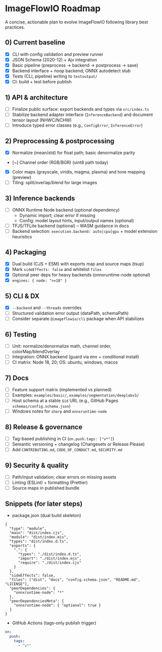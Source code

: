# ImageFlowIO Roadmap

A concise, actionable plan to evolve ImageFlowIO following library best practices.

## 0) Current baseline

- [x] CLI with config validation and preview runner
- [x] JSON Schema (2020-12) + Ajv integration
- [x] Basic pipeline (preprocess → backend → postprocess → save)
- [x] Backend interface + noop backend; ONNX autodetect stub
- [x] Tests (CLI, pipeline) writing to `testoutput/`
- [x] CI: build + test before publish

## 1) API & architecture

- [ ] Finalize public surface: export backends and types via `src/index.ts`
- [ ] Stabilize backend adapter interface (`InferenceBackend`) and document tensor layout (NHWC/NCHW)
- [ ] Introduce typed error classes (e.g., `ConfigError`, `InferenceError`)

## 2) Preprocessing & postprocessing

- [x] Normalize (mean/std) for float path; basic denormalize parity
- [~] Channel order (RGB/BGR) (uint8 path today)
- [x] Color maps (grayscale, viridis, magma, plasma) and tone mapping (preview)
- [ ] Tiling: split/overlap/blend for large images

## 3) Inference backends

- [ ] ONNX Runtime Node backend (optional dependency)
  - Dynamic import; clear error if missing
  - Config: model layout hints, input/output names (optional)
- [ ] TFJS/TFLite backend (optional) – WASM guidance in docs
- [ ] Backend selection: `execution.backend: auto|cpu|gpu` + model extension heuristics

## 4) Packaging

- [x] Dual build (CJS + ESM) with exports map and source maps (tsup)
- [x] Mark `sideEffects: false` and whitelist `files`
- [x] Optional peer deps for heavy backends (onnxruntime-node optional)
- [x] `engines: { node: ">=18" }`

## 5) CLI & DX

- [x] `--backend` and `--threads` overrides
- [ ] Structured validation error output (dataPath, schemaPath)
- [ ] Consider separate `@imageflowio/cli` package when API stabilizes

## 6) Testing

- [ ] Unit: normalize/denormalize math, channel order, colorMap/blendOverlay
- [ ] Integration: ONNX backend (guard via env + conditional install)
- [ ] CI matrix: Node 18, 20; OS: ubuntu, windows, macos

## 7) Docs

- [ ] Feature support matrix (implemented vs planned)
- [ ] Examples: `examples/basic/`, `examples/segmentation/deeplabv3/`
- [ ] Host schema at a stable `$id` URL (e.g., GitHub Pages `schemas/config.schema.json`)
- [ ] Windows notes for `sharp` and `onnxruntime-node`

## 8) Release & governance

- [ ] Tag-based publishing in CI (`on.push.tags: ["v*"]`)
- [ ] Semantic versioning + changelog (Changesets or Release Please)
- [ ] Add `CONTRIBUTING.md`, `CODE_OF_CONDUCT.md`, `SECURITY.md`

## 9) Security & quality

- [ ] Path/input validation; clear errors on missing assets
- [ ] Linting (ESLint) + formatting (Prettier)
- [ ] Source maps in published bundle

## Snippets (for later steps)

- package.json (dual build skeleton)

```jsonc
{
  "type": "module",
  "main": "dist/index.cjs",
  "module": "dist/index.mjs",
  "types": "dist/index.d.ts",
  "exports": {
    ".": {
      "types": "./dist/index.d.ts",
      "import": "./dist/index.mjs",
      "require": "./dist/index.cjs"
    }
  },
  "sideEffects": false,
  "files": ["dist", "docs", "config.schema.json", "README.md", "LICENSE"],
  "peerDependencies": {
    "onnxruntime-node": "*"
  },
  "peerDependenciesMeta": {
    "onnxruntime-node": { "optional": true }
  }
}
```

- GitHub Actions (tags-only publish trigger)

```yaml
on:
  push:
    tags:
      - "v*"
```
